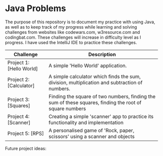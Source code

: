 # Java Problems

The purpose of this repository is to document my practice with using Java, as well as to keep track of my progress while learning and solving challenges from websites like codewars.com, w3resource.com and codingbat.com. These challenges will increase in difficulty level as I progress. I have used the IntelliJ IDE to practice these challenges.

| Challenge | Description |
| --- | --- |
| Project 1: [Hello World] | A simple 'Hello World' application. |
| Project 2: [Calculator] | A simple calculator which finds the sum, division, multiplication and subtraction of numbers. |
| Project 3: [Squares] | Finding the square of two numbers, finding the sum of these squares, finding the root of square numbers |
| Project 4: [Scanner] | Creating a simple 'scanner' app to practice its functionality and implementation |
| Project 5: [RPS] | A personalised game of 'Rock, paper, scissors' using a scanner and objects |

Future project ideas: 
